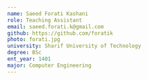 ```yaml
---
name: Saeed Forati Kashani
role: Teaching Assistant
email: saeed.forati.k@gmail.com
github: https://github.com/foratik
photo: forati.jpg
university: Sharif University of Technology
degree: BSc
ent_year: 1401
major: Computer Engineering
---
```

